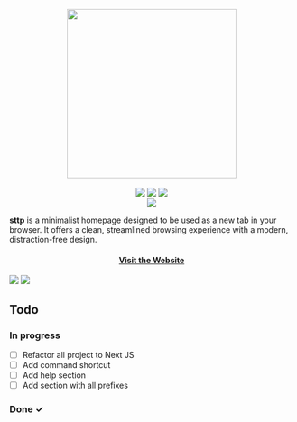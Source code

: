 <p align="center">
    <a href="https://github.com/mdxv/sttp/">
        <img src="https://i.imgur.com/FGINGep.png" width="300"></a>
    <br><br>
    <a href="https://react.dev/"><img src="https://img.shields.io/badge/react-%2320232a.svg?style=flat&logo=react&logoColor=%2361DAFB"></a>
    <a href="https://vitejs.dev/"><img src="https://img.shields.io/badge/vite-%23646CFF.svg?style=flat&logo=vite&logoColor=white"></a>
    <a href="https://www.npmjs.com/"><img src="https://img.shields.io/badge/NPM-%23CB3837.svg?style=flat&logo=npm&logoColor=white"></a>
    <br>
    <a href="https://pages.github.com/"><img src="https://img.shields.io/badge/github%20pages-121013?style=flat&logo=github&logoColor=white"></a>
</p>

**sttp** is a minimalist homepage designed to be used as a new tab in your browser. It offers a clean, streamlined browsing experience with a modern, distraction-free design.

<h4 align="center">
  <a href="https://m0cb.github.io/sttp">Visit the Website</a>
</h4>

<img src="https://i.imgur.com/gJjuPwa.png">
<img src="https://i.imgur.com/P09xCAJ.png">

## Todo
### In progress
- [ ] Refactor all project to Next JS
- [ ] Add command shortcut
- [ ] Add help section
- [ ] Add section with all prefixes

### Done ✓
